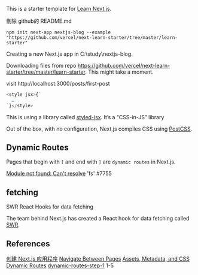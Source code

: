 This is a starter template for [Learn Next.js](https://nextjs.org/learn).

刪除 github的  README.md

`npm init next-app nextjs-blog --example "https://github.com/vercel/next-learn-starter/tree/master/learn-starter"`

Creating a new Next.js app in C:\study\nextjs-blog.

Downloading files from repo https://github.com/vercel/next-learn-starter/tree/master/learn-starter. This might take a moment.

visit http://localhost:3000/posts/first-post

```js
<style jsx>{`
  …
`}</style>
```

This is using a library called [styled-jsx](https://github.com/vercel/styled-jsx). It’s a “CSS-in-JS” library

Out of the box, with no configuration, Next.js compiles CSS using [PostCSS](https://postcss.org/).


## Dynamic Routes

Pages that begin with `[` and end with `]` are `dynamic routes` in Next.js.


[Module not found: Can't resolve](https://github.com/vercel/next.js/issues/7755) 'fs' #7755

## fetching

SWR React Hooks for data fetching

The team behind Next.js has created a React hook for data fetching called [SWR](https://swr.vercel.app/).

## References

[创建 Next.js 应用程序](https://www.nextjs.cn/learn/basics/create-nextjs-app/setup)
[Navigate Between Pages](https://nextjs.org/learn/basics/navigate-between-pages)
[Assets, Metadata, and CSS](https://nextjs.org/learn/basics/assets-metadata-css)
[Dynamic Routes](https://nextjs.org/learn/basics/dynamic-routes) [dynamic-routes-step-1](https://github.com/vercel/next-learn-starter/tree/master/dynamic-routes-step-1) 1-5
